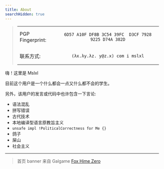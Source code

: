 ```yaml
---
title: About
searchHidden: true
---
```

<blockquote>
<center>
<table>
<tr>
<td>PGP Fingerprint:</td>
<td>
<center>

`6D57 A10F DF8B 3C54 39FC  D3CF 7928 9225 D74A 382D`

</center>
</td>

</tr>
<tr>

<td>
联系方式: 
</td>

<td>
<center>

`(λx.λy.λz. y@z.x) com i mslxl`

</center>
</td>
</tr>
</table>
</center>
</blockquote> 



嗨！这里是 Mslxl

目前这个用户是一个什么都会一点又什么都不会的学生。

另外，该用户的发言或代码中也许包含一下言论:

- 语法混乱
- 拼写错误
- 古代技术
- 本地编译型语言原教旨主义
- `unsafe impl !PoliticalCorrectness for Me {}`
- 鸽子
- 屎山
- 社会主义

---

> 首页 banner 来自 Galgame [Fox Hime Zero](https://store.steampowered.com/app/844930/Fox_Hime_Zero/)